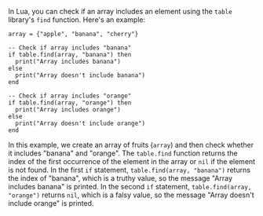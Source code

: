 In Lua, you can check if an array includes an element using the `table` library's `find` function. Here's an example:

```
array = {"apple", "banana", "cherry"}

-- Check if array includes "banana"
if table.find(array, "banana") then
  print("Array includes banana")
else
  print("Array doesn't include banana")
end

-- Check if array includes "orange"
if table.find(array, "orange") then
  print("Array includes orange")
else
  print("Array doesn't include orange")
end
```
In this example, we create an array of fruits (`array`) and then check whether it includes "banana" and "orange". The `table.find` function returns the index of the first occurrence of the element in the array or `nil` if the element is not found. In the first `if` statement, `table.find(array, "banana")` returns the index of "banana", which is a truthy value, so the message "Array includes banana" is printed. In the second `if` statement, `table.find(array, "orange")` returns `nil`, which is a falsy value, so the message "Array doesn't include orange" is printed.